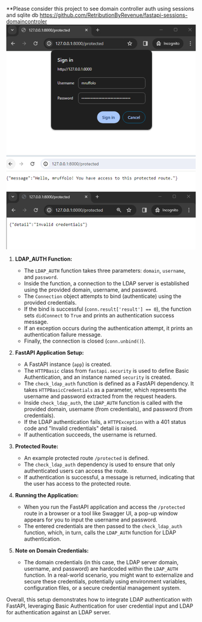 **Please consider this project to see domain controller auth using sessions and sqlite db
https://github.com/RetributionByRevenue/fastapi-sessions-domaincontroler
<img src=https://raw.githubusercontent.com/RetributionByRevenue/LDAP3-fastapi-auth-simple/main/Screenshot%202023-12-31%20194343.png>
<img src=https://raw.githubusercontent.com/RetributionByRevenue/LDAP3-fastapi-auth-simple/main/Screenshot%202023-12-31%20194118.png>
<img src=https://raw.githubusercontent.com/RetributionByRevenue/LDAP3-fastapi-auth-simple/main/Screenshot%202023-12-31%20194441.png>
1.  **LDAP_AUTH Function:**
    
    -   The `LDAP_AUTH` function takes three parameters: `domain`, `username`, and `password`.
    -   Inside the function, a connection to the LDAP server is established using the provided domain, username, and password.
    -   The `Connection` object attempts to bind (authenticate) using the provided credentials.
    -   If the bind is successful (`conn.result['result'] == 0`), the function sets `didConnect` to `True` and prints an authentication success message.
    -   If an exception occurs during the authentication attempt, it prints an authentication failure message.
    -   Finally, the connection is closed (`conn.unbind()`).
2.  **FastAPI Application Setup:**
    
    -   A FastAPI instance (`app`) is created.
    -   The `HTTPBasic` class from `fastapi.security` is used to define Basic Authentication, and an instance named `security` is created.
    -   The `check_ldap_auth` function is defined as a FastAPI dependency. It takes `HTTPBasicCredentials` as a parameter, which represents the username and password extracted from the request headers.
    -   Inside `check_ldap_auth`, the `LDAP_AUTH` function is called with the provided domain, username (from credentials), and password (from credentials).
    -   If the LDAP authentication fails, a `HTTPException` with a 401 status code and "Invalid credentials" detail is raised.
    -   If authentication succeeds, the username is returned.
3.  **Protected Route:**
    
    -   An example protected route `/protected` is defined.
    -   The `check_ldap_auth` dependency is used to ensure that only authenticated users can access the route.
    -   If authentication is successful, a message is returned, indicating that the user has access to the protected route.
4.  **Running the Application:**
    
    -   When you run the FastAPI application and access the `/protected` route in a browser or a tool like Swagger UI, a pop-up window appears for you to input the username and password.
    -   The entered credentials are then passed to the `check_ldap_auth` function, which, in turn, calls the `LDAP_AUTH` function for LDAP authentication.
5.  **Note on Domain Credentials:**
    
    -   The domain credentials (in this case, the LDAP server domain, username, and password) are hardcoded within the `LDAP_AUTH` function. In a real-world scenario, you might want to externalize and secure these credentials, potentially using environment variables, configuration files, or a secure credential management system.

Overall, this setup demonstrates how to integrate LDAP authentication with FastAPI, leveraging Basic Authentication for user credential input and LDAP for authentication against an LDAP server.
